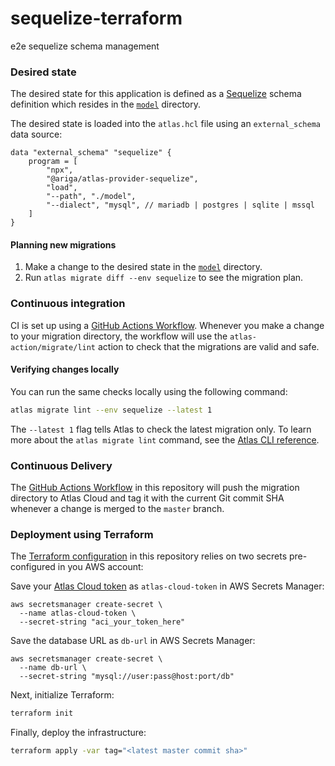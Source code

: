 # sequelize-terraform

e2e sequelize schema management 

### Desired state

The desired state for this application is defined as a [Sequelize](https://sequelize.org/) schema definition which 
resides in the [`model`](./model) directory.

The desired state is loaded into the `atlas.hcl` file using an `external_schema` data source:

```hcl
data "external_schema" "sequelize" {
    program = [
        "npx",
        "@ariga/atlas-provider-sequelize",
        "load",
        "--path", "./model",
        "--dialect", "mysql", // mariadb | postgres | sqlite | mssql
    ]
}
```

#### Planning new migrations

1. Make a change to the desired state in the [`model`](./model) directory.
2. Run `atlas migrate diff --env sequelize` to see the migration plan.

### Continuous integration

CI is set up using a [GitHub Actions Workflow](./.github/workflows/providers-sequelize-terraform.yml).
Whenever you make a change to your migration directory, the workflow will use the `atlas-action/migrate/lint`
action to check that the migrations are valid and safe.

#### Verifying changes locally

You can run the same checks locally using the following command:

```bash
atlas migrate lint --env sequelize --latest 1
```

The `--latest 1` flag tells Atlas to check the latest migration only. To learn more about 
the `atlas migrate lint` command, see the [Atlas CLI reference](https://atlasgo.io/cli-reference#atlas-migrate-lint).

### Continuous Delivery

The [GitHub Actions Workflow](./.github/workflows/providers-sequelize-terraform.yml) in this repository
will push the migration directory to Atlas Cloud and tag it with the current Git commit SHA whenever
a change is merged to the `master` branch.

### Deployment using Terraform

The [Terraform configuration](./terraform) in this repository relies on two secrets pre-configured in you
AWS account:

Save your [Atlas Cloud token](https://atlasgo.io/cloud/bots) as `atlas-cloud-token` in AWS Secrets Manager:

```
aws secretsmanager create-secret \
  --name atlas-cloud-token \
  --secret-string "aci_your_token_here"
```

Save the database URL as `db-url` in AWS Secrets Manager:

```
aws secretsmanager create-secret \
  --name db-url \
  --secret-string "mysql://user:pass@host:port/db"
```

Next, initialize Terraform:

```bash
terraform init
```

Finally, deploy the infrastructure:

```bash
terraform apply -var tag="<latest master commit sha>"
```